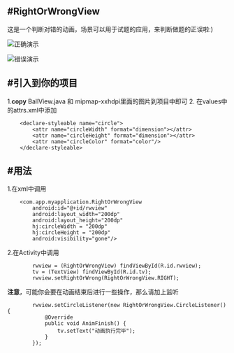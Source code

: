 #RightOrWrongView
-------------------

这是一个判断对错的动画，场景可以用于试题的应用，来判断做题的正误啦:)


![正确演示](http://img.blog.csdn.net/20160721181943045)

![错误演示](http://img.blog.csdn.net/20160721181955643)

#引入到你的项目
-------------------
1.**copy** BallView.java 和 mipmap-xxhdpi里面的图片到项目中即可
2. 在values中的attrs.xml中添加
```
    <declare-styleable name="circle">
        <attr name="circleWidth" format="dimension"></attr>
        <attr name="circleHeight" format="dimension"></attr>
        <attr name="circleColor" format="color"/>
    </declare-styleable>
```
#用法
-------------------
1.在xml中调用
```
    <com.app.myapplication.RightOrWrongView
        android:id="@+id/rwview"
        android:layout_width="200dp"
        android:layout_height="200dp"
        hj:circleWidth = "200dp"
        hj:circleHeight = "200dp"
        android:visibility="gone"/>
```
2.在Activity中调用
```
        rwview = (RightOrWrongView) findViewById(R.id.rwview);
        tv = (TextView) findViewById(R.id.tv);
        rwview.setRightOrWrong(RightOrWrongView.RIGHT);
```
**注意**，可能你会要在动画结束后进行一些操作，那么请加上监听
```
        rwview.setCircleListener(new RightOrWrongView.CircleListener() {
            @Override
            public void AnimFinish() {
                tv.setText("动画执行完毕");
            }
        });
```

